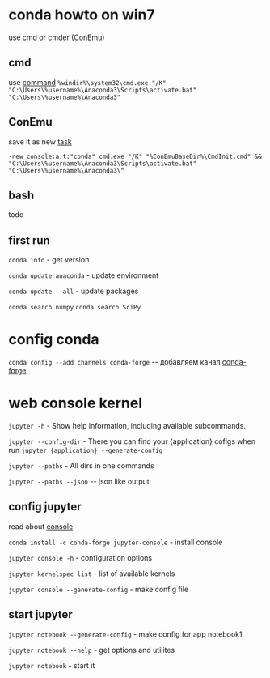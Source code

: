 # conda howto on win7
use cmd or cmder (ConEmu)

## cmd
use [command](http://stackoverflow.com/a/60907)
`%windir%\system32\cmd.exe "/K" "C:\Users\%username%\Anaconda3\Scripts\activate.bat" "C:\Users\%username%\Anaconda3"`

## ConEmu
save it as new [task](http://conemu.github.io/en/NewConsole.html)

`-new_console:a:t:"conda" cmd.exe "/K" "%ConEmuBaseDir%\CmdInit.cmd" && "C:\Users\%username%\Anaconda3\Scripts\activate.bat" "C:\Users\%username%\Anaconda3\"`

## bash
todo

## first run

`conda info` - get version

`conda update anaconda` - update environment

`conda update --all` - update packages

`conda search numpy`
`conda search SciPy`

# config conda
`conda config --add channels conda-forge` -- добавляем канал [conda-forge](https://conda-forge.github.io/)

# web console kernel

`jupyter -h` - Show help information, including available subcommands.

`jupyter --config-dir` - There you can find your {application} cofigs when run `jupyter {application} --generate-config`

`jupyter --paths` - All dirs in one commands

`jupyter --paths --json` -- json like output

## config jupyter
read about [console](https://jupyter-console.readthedocs.io/en/latest/)

`conda install -c conda-forge jupyter-console` - install console

`jupyter console -h` -  configuration options

`jupyter kernelspec list` - list of available kernels

`jupyter console --generate-config` - make config file


## start jupyter

`jupyter notebook --generate-config` - make config for app notebook1

`jupyter notebook --help` - get options and utilites

`jupyter notebook` - start it
